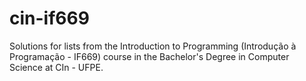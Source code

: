 # cin-if669
Solutions for lists from the Introduction to Programming (Introdução à Programação - IF669) course in the Bachelor's Degree in Computer Science at CIn - UFPE.
